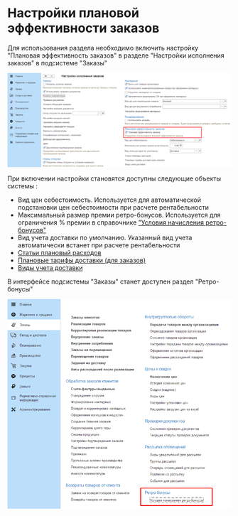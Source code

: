 # Настройки плановой эффективности заказов

Для использования раздела необходимо включить настройку "Плановая эффективность заказов" в разделе "Настройки исполнения заказов" в подсистеме "Заказы"

[![1]][1]

При включении настройки становятся доступны следующие объекты системы :  
- Вид цен себестоимость. Используется для автоматической подстановки цен себестоимости при расчете рентабельности  
- Максимальный размер премии ретро-бонусов. Используется для ограничения % премии в справочнике ["Условия начисления ретро-бонусов"](../RetroBonus/RetroBonus.md)  
- Вид учета доставки по умолчанию. Указанный вид учета автоматически встанет при расчете рентабельности  
- [Статьи плановый расходов](../PlannedExpenses/PlannedExpenses.md)  
- [Плановые тарифы доставки (для заказов)](../PlannedTariffs/PlannedTariffs.md)  
- [Виды учета доставки](../TypesOfDeliveryAccounting/TypesOfDeliveryAccounting.md)  

В интерфейсе подсистемы "Заказы" станет доступен раздел "Ретро-бонусы"

[![2]][2]

[1]: 1.png  
[2]: 2.png  